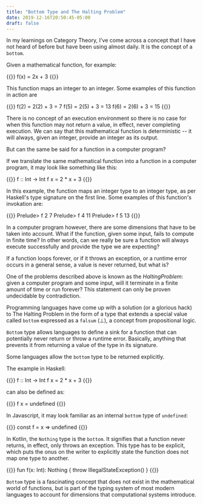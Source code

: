 ```yaml
---
title: "Bottom Type and The Halting Problem"
date: 2019-12-16T20:50:45-05:00
draft: false
---
```


In my learnings on Category Theory, I've come across a concept that I have not heard of before but have been using almost daily. It is the concept of a `bottom`.

Given a mathematical function, for example:

{{<highlight tex>}}
f(x) = 2x + 3
{{</highlight>}}

This function maps an integer to an integer. Some examples of this function in action are

{{<highlight bibtex>}}
f(2) = 2(2) + 3 = 7
f(5) = 2(5) + 3 = 13
f(6) = 2(6) + 3 = 15
{{</highlight>}}

There is no concept of an execution environment so there is no case for when this function may not return a value, in effect, never completing execution. We can say that this mathematical function is deterministic -- it will always, given an integer, provide an integer as its output.

But can the same be said for a function in a computer program?

If we translate the same mathematical function into a function in a computer program, it may look like something like this:

{{<highlight haskell>}}
f :: Int -> Int
f x = 2 * x + 3
{{</highlight>}}

In this example, the function maps an integer type to an integer type, as per Haskell's type signature on the first line. Some examples of this function's invokation are:

{{<highlight bash>}}
Prelude> f 2
7
Prelude> f 4
11
Prelude> f 5
13
{{</highlight>}}

In a computer program however, there are some dimensions that have to be taken into account. What if the function, given some input, fails to compute in finite time? In other words, can we really be sure a function will always execute successfully and provide the type we are expecting?

If a function loops forever, or if it throws an exception, or a runtime error occurs in a general sense, a value is never returned, but what is?

One of the problems described above is known as the $Halting Problem$: given a computer program and some input, will it terminate in a finite amount of time or run forever? This statement can only be proven undecidable by contradiction.

Programming languages have come up with a solution (or a glorious hack) to The Halting Problem in the form of a type that extends a special value called `bottom` expressed as a `falsum` (⊥), a concept from propositional logic.

`Bottom` type allows languages to define a sink for a function that can potentially never return or throw a runtime error. Basically, anything that prevents it from returning a value of the type in its signature.

Some languages allow the `bottom` type to be returned explicitly.

The example in Haskell:

{{<highlight haskell>}}
f :: Int -> Int
f x = 2 * x + 3
{{</highlight>}}

can also be defined as:

{{<highlight haskell>}}
f x = undefined
{{</highlight>}}

In Javascript, it may look familiar as an internal `bottom` type of `undefined`:

{{<highlight haskell>}}
const f = x => undefined
{{</highlight>}}

In Kotlin, the `Nothing` type is the `bottom`. It signifies that a function never returns, in effect, only throws an exception. This type has to be explicit, which puts the onus on the writer to explicitly state the function does not map one type to another.

{{<highlight kotlin>}}
fun f(x: Int): Nothing {
  throw IllegalStateException()
}
{{</highlight>}}

`Bottom` type is a fascinating concept that does not exist in the mathematical world of functions, but is part of the typing system of most
modern languages to account for dimensions that computational systems introduce.
